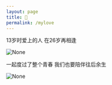 ```yaml
---
layout: page
title: 🍅
permalink: /mylove
---
```


<p>
13岁时爱上的人
在26岁再相逢
</p>

<img src="2011.jpg" alt="None">

<p>
一起度过了整个青春
我们也要陪伴往后余生
</p>

<img src="2015.jpg" alt="None">
